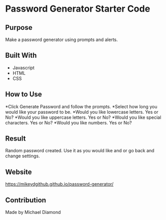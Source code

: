 # Password Generator Starter Code

## Purpose
Make a password generator using prompts and alerts.

## Built With
* Javascript
* HTML
* CSS

## How to Use
*Click Generate Password and follow the prompts.
*Select how long you would like your password to be.
*Would you like lowercase letters. Yes or No?
*Would you like uppercase letters. Yes or No?
*Would you like special characters. Yes or No?
*Would you like numbers. Yes or No?

## Result
Random password created. Use it as you would like and or go back and change settings.

## Website 
https://mikeydgithub.github.io/password-generator/

## Contribution
Made by Michael Diamond
